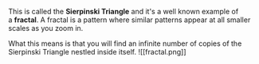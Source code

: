 
This is called the **Sierpinski Triangle** and it's a well known example of a **fractal**. A fractal is a pattern where similar patterns appear at all smaller scales as you zoom in.

What this means is that you will find an infinite number of copies of the Sierpinski Triangle nestled inside itself.
![[fractal.png]]
